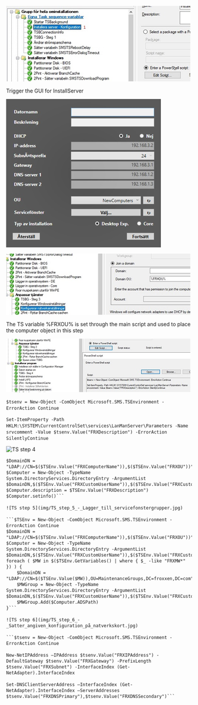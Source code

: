 ![TS step 1](img/TS_step_1_-_Start_InstallServer_script.jpg)

Trigger the GUI for InstallServer

![InstallServer GUI](img/InstallServer_GUI.jpg)

![TS step 2](img/TS_step_2_-_Konfigurera_natverksinstallningar.jpg)

The TS variable %FRXOU% is set through the main script and used to place the computer object in this step

![TS step 3](img/TS_step_3_-_Satt_lokal_datorbeskrivning.jpg)

```$tsenv = New-Object -ComObject Microsoft.SMS.TSEnvironment -ErrorAction Continue```

```Set-ItemProperty -Path HKLM:\SYSTEM\CurrentControlSet\services\LanManServer\Parameters -Name srvcomment -Value $tsenv.Value("FRXDescription") -ErrorAction SilentlyContinue```

![TS step 4](img/TS_step_4_-_Satt_beskrivning_på_AD-objekt.jpg)

```$TSEnv = New-Object -ComObject Microsoft.SMS.TSEnvironment -ErrorAction Continue
$DomainDN = "LDAP://CN=$($TSEnv.Value("FRXComputerName")),$($TSEnv.Value("FRXOU"))"
$Computer = New-Object -TypeName System.DirectoryServices.DirectoryEntry -ArgumentList $DomainDN,$($TSEnv.Value("FRXCustomUserName")),$($TSEnv.Value("FRXCustomUserInfo"))
$Computer.description = $TSEnv.Value("FRXDescription")
$Computer.setinfo()```

![TS step 5](img/TS_step_5_-_Lagger_till_servicefonstergrupper.jpg)

```$TSEnv = New-Object -ComObject Microsoft.SMS.TSEnvironment -ErrorAction Continue
$DomainDN = "LDAP://CN=$($TSEnv.Value("FRXComputerName")),$($TSEnv.Value("FRXOU"))"
$Computer = New-Object -TypeName System.DirectoryServices.DirectoryEntry -ArgumentList $DomainDN,$($TSEnv.Value("FRXCustomUserName")),$($TSEnv.Value("FRXCustomUserInfo"))
foreach ( $MW in $($TSEnv.GetVariables() | where { $_ -like "FRXMW*" }) ) {
    $DomainDN = "LDAP://CN=$($TSEnv.Value($MW)),OU=MaintenanceGroups,DC=froxxen,DC=com"
    $MWGroup = New-Object -TypeName System.DirectoryServices.DirectoryEntry -ArgumentList $DomainDN,$($TSEnv.Value("FRXCustomUserName")),$($TSEnv.Value("FRXCustomUserInfo"))
    $MWGroup.Add($Computer.ADSPath)
}```

![TS step 6](img/TS_step_6_-_Satter_angiven_konfiguration_på_natverkskort.jpg)

```$tsenv = New-Object -ComObject Microsoft.SMS.TSEnvironment -ErrorAction Continue

New-NetIPAddress –IPAddress $tsenv.Value("FRXIPAddress") -DefaultGateway $tsenv.Value("FRXGateway") -PrefixLength $tsenv.Value("FRXSubnet") -InterfaceIndex (Get-NetAdapter).InterfaceIndex

Set-DNSClientServerAddress –InterfaceIndex (Get-NetAdapter).InterfaceIndex –ServerAddresses $tsenv.Value("FRXDNSPrimary"),$tsenv.Value("FRXDNSSecondary")```
